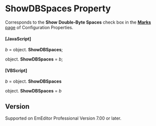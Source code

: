 # ShowDBSpaces Property

Corresponds to the **Show**
**Double-Byte Spaces** check box in the
[**Marks** page](../../dlg/properties/marks/index) of Configuration Properties.

#### \[JavaScript\]

_b_ =
object. **ShowDBSpaces**;

object. **ShowDBSpaces** = _b_;

#### \[VBScript\]

_b_ =
object. **ShowDBSpaces**

object. **ShowDBSpaces** = _b_

## Version

Supported on EmEditor Professional Version 7.00 or later.
